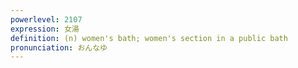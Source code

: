 ```yaml
---
powerlevel: 2107
expression: 女湯
definition: (n) women's bath; women's section in a public bath
pronunciation: おんなゆ
---
```

